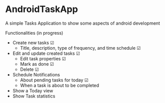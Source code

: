 # AndroidTaskApp

A simple Tasks Application to show some aspects of android development

Functionalities (in progress)

* Create new tasks ☑
  * Title, description, type of frequency, and time schedule ☑
* Edit and update created tasks  ☑
  * Edit task properties ☑
  * Mark as done ☑
  * Delete ☑
* Schedule Notifications 
  * About pending tasks for today ☑
  * When a task is about to be completed
* Show a Today view
* Show Task statistics
